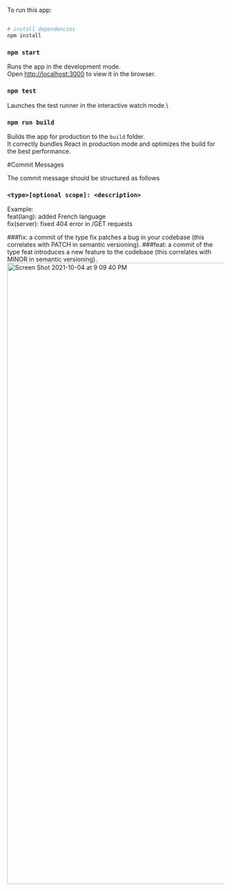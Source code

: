 To run this app:
##
```bash
# install dependencies
npm install
```
### `npm start`

Runs the app in the development mode.\
Open [http://localhost:3000](http://localhost:3000) to view it in the browser.


### `npm test`

Launches the test runner in the interactive watch mode.\

### `npm run build`

Builds the app for production to the `build` folder.\
It correctly bundles React in production mode and optimizes the build for the best performance.


#Commit Messages

The commit message should be structured as follows

### `<type>[optional scope]: <description>`
Example: \
feat(lang): added French language \
fix(server): fixed 404 error in /GET requests

###fix: 
a commit of the type fix patches a bug in your codebase (this correlates with PATCH in semantic versioning).
###feat: 
a commit of the type feat introduces a new feature to the codebase (this correlates with MINOR in semantic versioning).
<img width="1438" alt="Screen Shot 2021-10-04 at 9 09 40 PM" src="https://user-images.githubusercontent.com/38446114/135945015-59d34dcd-25a1-49e4-b905-5db5d084aced.png">
